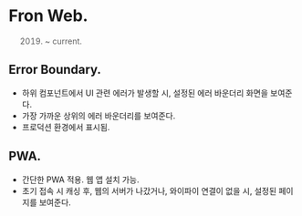 # Fron Web.

> 2019.   ~ current.

## Error Boundary.

-   하위 컴포넌트에서 UI 관련 에러가 발생할 시, 설정된 에러 바운더리 화면을 보여준다.
-   가장 가까운 상위의 에러 바운더리를 보여준다.
-   프로덕션 환경에서 표시됨.

## PWA.

- 간단한 PWA 적용. 웹 앱 설치 가능.
- 초기 접속 시 캐싱 후, 웹의 서버가 나갔거나, 와이파이 연결이 없을 시, 설정된 페이지를 보여준다.